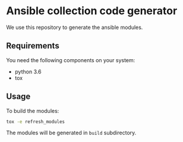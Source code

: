 # Ansible collection code generator

We use this repository to generate the ansible modules.

## Requirements

You need the following components on your system:

- python 3.6
- tox

## Usage

To build the modules:

```bash
tox -e refresh_modules
```

The modules will be generated in `build` subdirectory.

